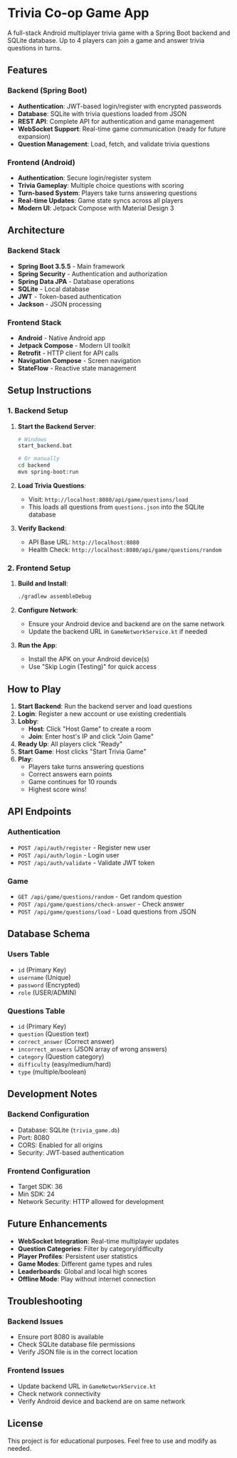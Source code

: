 # Trivia Co-op Game App

A full-stack Android multiplayer trivia game with a Spring Boot backend and SQLite database. Up to 4 players can join a game and answer trivia questions in turns.

## Features

### Backend (Spring Boot)
- **Authentication**: JWT-based login/register with encrypted passwords
- **Database**: SQLite with trivia questions loaded from JSON
- **REST API**: Complete API for authentication and game management
- **WebSocket Support**: Real-time game communication (ready for future expansion)
- **Question Management**: Load, fetch, and validate trivia questions

### Frontend (Android)
- **Authentication**: Secure login/register system
- **Trivia Gameplay**: Multiple choice questions with scoring
- **Turn-based System**: Players take turns answering questions
- **Real-time Updates**: Game state syncs across all players
- **Modern UI**: Jetpack Compose with Material Design 3

## Architecture

### Backend Stack
- **Spring Boot 3.5.5** - Main framework
- **Spring Security** - Authentication and authorization
- **Spring Data JPA** - Database operations
- **SQLite** - Local database
- **JWT** - Token-based authentication
- **Jackson** - JSON processing

### Frontend Stack
- **Android** - Native Android app
- **Jetpack Compose** - Modern UI toolkit
- **Retrofit** - HTTP client for API calls
- **Navigation Compose** - Screen navigation
- **StateFlow** - Reactive state management

## Setup Instructions

### 1. Backend Setup

1. **Start the Backend Server**:
   ```bash
   # Windows
   start_backend.bat
   
   # Or manually
   cd backend
   mvn spring-boot:run
   ```

2. **Load Trivia Questions**:
   - Visit: `http://localhost:8080/api/game/questions/load`
   - This loads all questions from `questions.json` into the SQLite database

3. **Verify Backend**:
   - API Base URL: `http://localhost:8080`
   - Health Check: `http://localhost:8080/api/game/questions/random`

### 2. Frontend Setup

1. **Build and Install**:
   ```bash
   ./gradlew assembleDebug
   ```

2. **Configure Network**:
   - Ensure your Android device and backend are on the same network
   - Update the backend URL in `GameNetworkService.kt` if needed

3. **Run the App**:
   - Install the APK on your Android device(s)
   - Use "Skip Login (Testing)" for quick access

## How to Play

1. **Start Backend**: Run the backend server and load questions
2. **Login**: Register a new account or use existing credentials
3. **Lobby**: 
   - **Host**: Click "Host Game" to create a room
   - **Join**: Enter host's IP and click "Join Game"
4. **Ready Up**: All players click "Ready"
5. **Start Game**: Host clicks "Start Trivia Game"
6. **Play**: 
   - Players take turns answering questions
   - Correct answers earn points
   - Game continues for 10 rounds
   - Highest score wins!

## API Endpoints

### Authentication
- `POST /api/auth/register` - Register new user
- `POST /api/auth/login` - Login user
- `POST /api/auth/validate` - Validate JWT token

### Game
- `GET /api/game/questions/random` - Get random question
- `POST /api/game/questions/check-answer` - Check answer
- `POST /api/game/questions/load` - Load questions from JSON

## Database Schema

### Users Table
- `id` (Primary Key)
- `username` (Unique)
- `password` (Encrypted)
- `role` (USER/ADMIN)

### Questions Table
- `id` (Primary Key)
- `question` (Question text)
- `correct_answer` (Correct answer)
- `incorrect_answers` (JSON array of wrong answers)
- `category` (Question category)
- `difficulty` (easy/medium/hard)
- `type` (multiple/boolean)

## Development Notes

### Backend Configuration
- Database: SQLite (`trivia_game.db`)
- Port: 8080
- CORS: Enabled for all origins
- Security: JWT-based authentication

### Frontend Configuration
- Target SDK: 36
- Min SDK: 24
- Network Security: HTTP allowed for development

## Future Enhancements

- **WebSocket Integration**: Real-time multiplayer updates
- **Question Categories**: Filter by category/difficulty
- **Player Profiles**: Persistent user statistics
- **Game Modes**: Different game types and rules
- **Leaderboards**: Global and local high scores
- **Offline Mode**: Play without internet connection

## Troubleshooting

### Backend Issues
- Ensure port 8080 is available
- Check SQLite database file permissions
- Verify JSON file is in the correct location

### Frontend Issues
- Update backend URL in `GameNetworkService.kt`
- Check network connectivity
- Verify Android device and backend are on same network

## License

This project is for educational purposes. Feel free to use and modify as needed.

